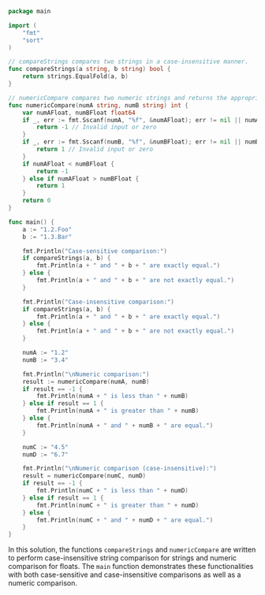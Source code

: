 ```go
package main

import (
	"fmt"
	"sort"
)

// compareStrings compares two strings in a case-insensitive manner.
func compareStrings(a string, b string) bool {
	return strings.EqualFold(a, b)
}

// numericCompare compares two numeric strings and returns the appropriate result.
func numericCompare(numA string, numB string) int {
	var numAFloat, numBFloat float64
	if _, err := fmt.Sscanf(numA, "%f", &numAFloat); err != nil || numAFloat == 0 {
		return -1 // Invalid input or zero
	}
	if _, err := fmt.Sscanf(numB, "%f", &numBFloat); err != nil || numBFloat == 0 {
		return 1 // Invalid input or zero
	}
	if numAFloat < numBFloat {
		return -1
	} else if numAFloat > numBFloat {
		return 1
	}
	return 0
}

func main() {
	a := "1.2.Foo"
	b := "1.3.Bar"

	fmt.Println("Case-sensitive comparison:")
	if compareStrings(a, b) {
		fmt.Println(a + " and " + b + " are exactly equal.")
	} else {
		fmt.Println(a + " and " + b + " are not exactly equal.")
	}

	fmt.Println("Case-insensitive comparison:")
	if compareStrings(a, b) {
		fmt.Println(a + " and " + b + " are exactly equal.")
	} else {
		fmt.Println(a + " and " + b + " are not exactly equal.")
	}

	numA := "1.2"
	numB := "3.4"

	fmt.Println("\nNumeric comparison:")
	result := numericCompare(numA, numB)
	if result == -1 {
		fmt.Println(numA + " is less than " + numB)
	} else if result == 1 {
		fmt.Println(numA + " is greater than " + numB)
	} else {
		fmt.Println(numA + " and " + numB + " are equal.")
	}

	numC := "4.5"
	numD := "6.7"

	fmt.Println("\nNumeric comparison (case-insensitive):")
	result = numericCompare(numC, numD)
	if result == -1 {
		fmt.Println(numC + " is less than " + numD)
	} else if result == 1 {
		fmt.Println(numC + " is greater than " + numD)
	} else {
		fmt.Println(numC + " and " + numD + " are equal.")
	}
}
```

In this solution, the functions `compareStrings` and `numericCompare` are written to perform case-insensitive string comparison for strings and numeric comparison for floats. The `main` function demonstrates these functionalities with both case-sensitive and case-insensitive comparisons as well as a numeric comparison.
